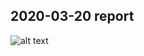 ##  2020-03-20 report


![alt text](https://raw.githubusercontent.com/madlag/coronavirus_study/master/notebooks/graphs/2020-03-19/2020-03-19_main_comparison.png "Logo Title Text 1")
